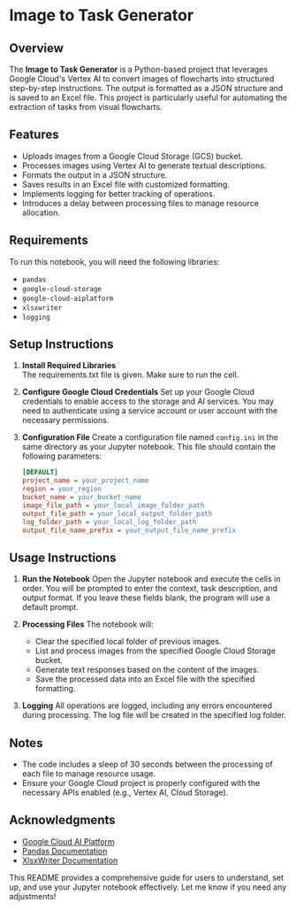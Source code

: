 # Image to Task Generator

## Overview
The **Image to Task Generator** is a Python-based project that leverages Google Cloud's Vertex AI to convert images of flowcharts into structured step-by-step instructions. The output is formatted as a JSON structure and is saved to an Excel file. This project is particularly useful for automating the extraction of tasks from visual flowcharts.

## Features
- Uploads images from a Google Cloud Storage (GCS) bucket.
- Processes images using Vertex AI to generate textual descriptions.
- Formats the output in a JSON structure.
- Saves results in an Excel file with customized formatting.
- Implements logging for better tracking of operations.
- Introduces a delay between processing files to manage resource allocation.

## Requirements
To run this notebook, you will need the following libraries:
- `pandas`
- `google-cloud-storage`
- `google-cloud-aiplatform`
- `xlsxwriter`
- `logging`

## Setup Instructions

1. **Install Required Libraries**   
   The requirements.txt file is given. Make sure to run the cell.

2. **Configure Google Cloud Credentials**
   Set up your Google Cloud credentials to enable access to the storage and AI services. You may need to authenticate using a service account or user account with the necessary permissions.

3. **Configuration File**
   Create a configuration file named `config.ini` in the same directory as your Jupyter notebook. This file should contain the following parameters:
   ```ini
   [DEFAULT]
   project_name = your_project_name
   region = your_region
   bucket_name = your_bucket_name
   image_file_path = your_local_image_folder_path
   output_file_path = your_local_output_folder_path
   log_folder_path = your_local_log_folder_path
   output_file_name_prefix = your_output_file_name_prefix
   ```

## Usage Instructions

1. **Run the Notebook**
   Open the Jupyter notebook and execute the cells in order. You will be prompted to enter the context, task description, and output format. If you leave these fields blank, the program will use a default prompt.

2. **Processing Files**
   The notebook will:
   - Clear the specified local folder of previous images.
   - List and process images from the specified Google Cloud Storage bucket.
   - Generate text responses based on the content of the images.
   - Save the processed data into an Excel file with the specified formatting.

3. **Logging**
   All operations are logged, including any errors encountered during processing. The log file will be created in the specified log folder.

## Notes
- The code includes a sleep of 30 seconds between the processing of each file to manage resource usage.
- Ensure your Google Cloud project is properly configured with the necessary APIs enabled (e.g., Vertex AI, Cloud Storage).

## Acknowledgments
- [Google Cloud AI Platform](https://cloud.google.com/ai-platform)
- [Pandas Documentation](https://pandas.pydata.org/)
- [XlsxWriter Documentation](https://xlsxwriter.readthedocs.io/)

This README provides a comprehensive guide for users to understand, set up, and use your Jupyter notebook effectively. Let me know if you need any adjustments!
